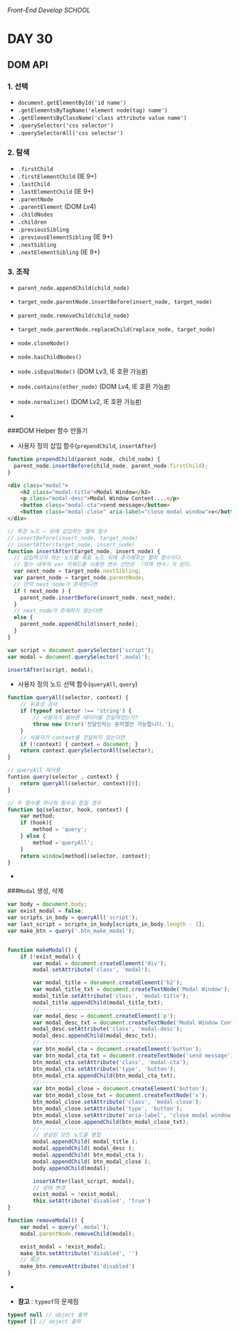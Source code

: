 ###### Front-End Develop SCHOOL

# DAY 30

## DOM API

### 1. 선택

- `document.getElementById('id name')`
- `.getElementsByTagName('element node(tag) name')`
- `.getElementsByClassName('class attribute value name')`
- `.querySelector('css selector')`
- `.querySelectorAll('css selector')`

### 2. 탐색

- `.firstChild`
- `.firstElementChild` (IE 9+)
- `.lastChild`
- `.lastElementChild` (IE 9+)
- `.parentNode`
- `.parentElement` (DOM Lv4)
- `.childNodes`
- `.children`
- `.previousSibling`
- `.previousElementSibling` (IE 9+)
- `.nextSibling`
- `.nextElementSibling` (IE 9+)

### 3. 조작

- `parent_node.appendChild(child_node)`
- `target_node.parentNode.insertBefore(insert_node, target_node)`
- `parent_node.removeChild(child_node)`
- `target_node.parentNode.replaceChild(replace_node, target_node)`
- `node.cloneNode()`
- `node.hasChildNodes()`
- `node.isEqualNode()` (DOM Lv3, IE 호환 가능[#](https://developer.mozilla.org/en-US/docs/Web/API/Node/isEqualNode))
- `node.contains(other_node)` (DOM Lv4, IE 호환 가능[#](https://developer.mozilla.org/en/docs/Web/API/Node/contains))
- `node.normalize()` (DOM Lv2, IE 호환 가능[#](https://developer.mozilla.org/en-US/docs/Web/API/Node/normalize))

-

###DOM Helper 함수 만들기

 - 사용자 정의 삽입 함수(`prependChild`, `insertAfter`)

```javascript
function prependChild(parent_node, child_node) {
  parent_node.insertBefore(child_node, parent_node.firstChild);
}
```
```html
<div class="modal">
	<h2 class="modal-title">Modal Window</h2>
	<p class="modal-desc">Modal Window Content....</p>
	<button class="modal-cta">send message</button>
	<button class="modal-close" aria-label="close modal window">x</button>
</div>
```
```javascript
// 특정 노드 ~ 뒤에 삽입하는 헬퍼 함수
// insertBefore(insert_node, target_node)
// insertAfter(target_node, insert_node)
function insertAfter(target_node, insert_node) {
  // 삽입하고자 하는 노드를 목표 노드 뒤에 추가해주는 헬퍼 함수이다.
  // 함수 내부의 var 키워드를 사용한 변수 선언은 『지역 변수』가 된다.
  var next_node = target_node.nextSibling;
  var parent_node = target_node.parentNode;
  // 만약 next_node가 존재한다면
  if ( next_node ) {
    parent_node.insertBefore(insert_node, next_node);
  }
  // next_node가 존재하지 않는다면
  else {
    parent_node.appendChild(insert_node);
  }
}

var script = document.querySelector('script');
var modal = document.querySelector('.modal');

insertAfter(script, modal);
```

 - 사용자 정의 노드 선택 함수(`queryAll`, `query`)

```javascript
function queryAll(selector, context) {
	// 유효성 검사
	if (typeof selector !== 'string') { 
		// 사용자가 올바른 데이터를 전달하였는가?
		throw new Error('전달인자는 문자열만 가능합니다.'); 
	}
	// 사용자가 context를 전달하지 않는다면
	if (!context) { context = document; }
	return context.querySelectorAll(selector);
}

// queryAll 재사용
funtion query(selector , context) {
	return queryAll(selector, context)[0];
}

// 두 함수를 하나의 함수로 합칠 경우
function $q(selector, hook, context) {
	var method;
	if (hook){
		method = 'query';
	} else {
		method ='queryAll';
	}
	return window[method](selector, context);
}
```

-

###`Modal` 생성, 삭제

```javascript
var body = document.body;
var exist_modal = false;
var scripts_in_body = queryAll('script');
var last_script = scripts_in_body[scripts_in_body.length - 1];
var make_btn = query('.btn_make_modal');


function makeModal() {
	if (!exist_modal) {
		var modal = document.createElement('div');
		modal.setAttribute('class', 'modal');

		var modal_title = document.createElement('h2');
		var modal_title_txt = document.createTextNode('Modal Window');
		modal_title.setAttribute('class', 'modal-title');
		modal_title.appendChild(modal_title_txt);
		//------------------------------------------
		var modal_desc = document.createElement('p');
		var modal_desc_txt = document.createTextNode('Modal Window Content....');
		modal_desc.setAttribute('class', 'modal-desc');
		modal_desc.appendChild(modal_desc_txt);
		//------------------------------------------
		var btn_modal_cta = document.createElement('button');
		var btn_modal_cta_txt = document.createTextNode('send message');
		btn_modal_cta.setAttribute('class', 'modal-cta');
		btn_modal_cta.setAttribute('type', 'button');
		btn_modal_cta.appendChild(btn_modal_cta_txt);
		//------------------------------------------
		var btn_modal_close = document.createElement('button');
		var btn_modal_close_txt = document.createTextNode('x');
		btn_modal_close.setAttribute('class', 'modal-close');
		btn_modal_close.setAttribute('type', 'button');
		btn_modal_close.setAttribute('aria-label', 'close modal window');
		btn_modal_close.appendChild(btn_modal_close_txt);
		//------------------------------------------
		// 생성된 모든 노드를 병합
		modal.appendChild( modal_title );
		modal.appendChild( modal_desc );
		modal.appendChild( btn_modal_cta );
		modal.appendChild( btn_modal_close );
		body.appendChild(modal);

		insertAfter(last_script, modal);
		// 상태 변경
		exist_modal = !exist_modal;
		this.setAttribute('disabled', 'true')
}

function removeModal() {
	var modal = query('.modal');
	modal.parentNode.removeChild(modal);

	exist_modal = !exist_modal;
	make_btn.setAttribute('disabled', '')
	// 혹은
	make_btn.removeAttribute('disabled')
}
```
-

 - __참고__ : `typeof`의 문제점

```javascript
typeof null // object 출력
typeof [] // object 출력
```